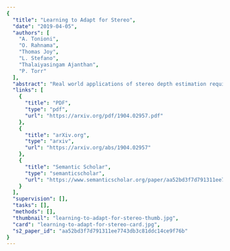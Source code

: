 ```yaml
---
{
  "title": "Learning to Adapt for Stereo",
  "date": "2019-04-05",
  "authors": [
    "A. Tonioni",
    "O. Rahnama",
    "Thomas Joy",
    "L. Stefano",
    "Thalaiyasingam Ajanthan",
    "P. Torr"
  ],
  "abstract": "Real world applications of stereo depth estimation require models that are robust to dynamic variations in the environment. Even though deep learning based stereo methods are successful, they often fail to generalize to unseen variations in the environment, making them less suitable for practical applications such as autonomous driving. In this work, we introduce a ``learning-to-adapt'' framework that enables deep stereo methods to continuously adapt to new target domains in an unsupervised manner. Specifically, our approach incorporates the adaptation procedure into the learning objective to obtain a base set of parameters that are better suited for unsupervised online adaptation. To further improve the quality of the adaptation, we learn a confidence measure that effectively masks the errors introduced during the unsupervised adaptation. We evaluate our method on synthetic and real-world stereo datasets and our experiments evidence that learning-to-adapt is, indeed beneficial for online adaptation on vastly different domains.",
  "links": [
    {
      "title": "PDF",
      "type": "pdf",
      "url": "https://arxiv.org/pdf/1904.02957.pdf"
    },
    {
      "title": "arXiv.org",
      "type": "arxiv",
      "url": "https://arxiv.org/abs/1904.02957"
    },
    {
      "title": "Semantic Scholar",
      "type": "semanticscholar",
      "url": "https://www.semanticscholar.org/paper/aa52bd3f7d791311ee7743db3c81ddc14ce9f76b"
    }
  ],
  "supervision": [],
  "tasks": [],
  "methods": [],
  "thumbnail": "learning-to-adapt-for-stereo-thumb.jpg",
  "card": "learning-to-adapt-for-stereo-card.jpg",
  "s2_paper_id": "aa52bd3f7d791311ee7743db3c81ddc14ce9f76b"
}
---
```



